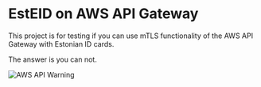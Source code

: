 # EstEID on AWS API Gateway

This project is for testing if you can use mTLS functionality of the AWS API Gateway with Estonian ID cards.

The answer is you can not.

![AWS API Warning](images/warning.jpg?raw=true "AWS API Warning")